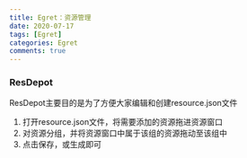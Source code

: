 ```yaml
---
title: Egret：资源管理
date: 2020-07-17
tags: [Egret]
categories: Egret
comments: true
---
```


### ResDepot
ResDepot主要目的是为了方便大家编辑和创建resource.json文件

1. 打开resource.json文件，将需要添加的资源拖进资源窗口
2. 对资源分组，并将资源窗口中属于该组的资源拖动至该组中
3. 点击保存，或生成即可
